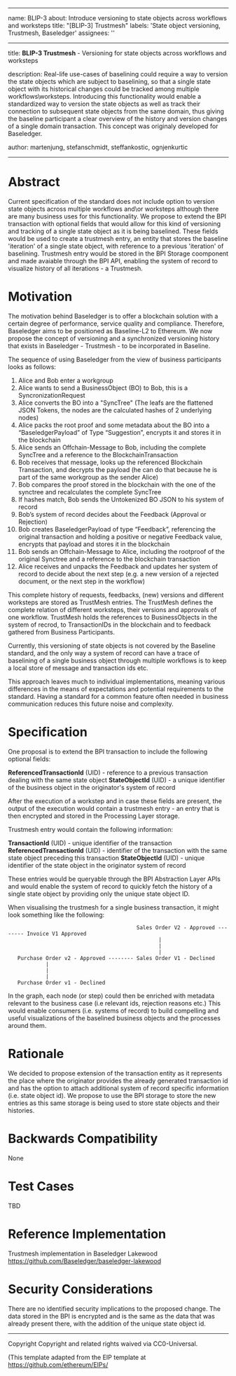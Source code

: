 
---
name: BLIP-3
about: Introduce versioning to state objects across workflows and worksteps
title: "[BLIP-3] Trustmesh"
labels: 'State object versioning, Trustmesh, Baseledger'
assignees: ''

---

title: **BLIP-3 Trustmesh** - Versioning for state objects across workflows and worksteps

description: Real-life use-cases of baselining could require a way to version the state objects which are subject to baselining, so that a single state object with its historical changes could be tracked among multiple workflows\worksteps. Introducing this functionality would enable a standardized way to version the state objects as well as track their connection to subsequent state objects from the same domain, 
thus giving the baseline participant a clear overview of the history and version changes of a single domain transaction. This concept was originaly developed for Baseledger.

author: martenjung, stefanschmidt, steffankostic, ognjenkurtic

---

# Abstract

Current specification of the standard does not include option to version state objects across multiple workflows and\or worksteps although there are many business uses for this functionality. We propose to extend the BPI transaction with optional fields that would allow for this kind of versioning and tracking of a single state object as it is being baselined. These fields would be used to create a trustmesh entry, an entity that stores the baseline 'iteration' of a single state object, with reference to a previous 'iteration' of baselining. Trustmesh entry would be stored in the BPI Storage coomponent and made avaiable through the BPI API, enabling the system of record to visualize history of all iterations - a  Trustmesh.

# Motivation

The motivation behind Baseledger is to offer a blockchain solution with a certain degree of performance, service quality and compliance. Therefore, Baseledger aims to be positioned as Baseline-L2 to Ethereum. 
We now propose the concept of versioning and a synchronized versioning history that exists in Baseledger - Trustmesh - to be incorporated in Baseline.

The sequence of using Baseledger from the view of business participants looks as follows:

1.  Alice and Bob enter a workgroup    
2.  Alice wants to send a BusinessObject (BO) to Bob, this is a SyncronizationRequest    
3.  Alice converts the BO into a "SyncTree" (The leafs are the flattened JSON Tokens, the nodes are the calculated hashes of 2 underlying nodes)
4.  Alice packs the root proof and some metadata about the BO into a “BaseledgerPayload” of Type “Suggestion”, encrypts it and stores it in the blockchain    
5.  Alice sends an Offchain-Message to Bob, including the complete SyncTree and a reference to the BlockchainTransaction    
6.  Bob receives that message, looks up the referenced Blockchain Transaction, and decrypts the payload (he can do that because he is part of the same workgroup as the sender Alice)    
7.  Bob compares the proof stored in the blockchain with the one of the synctree and recalculates the complete SyncTree    
8.  If hashes match, Bob sends the Untokenized BO JSON to his system of record    
9.  Bob’s system of record decides about the Feedback (Approval or Rejection)    
10.  Bob creates BaseledgerPayload of type “Feedback”, referencing the original transaction and holding a positive or negative Feedback value, encrypts that payload and stores it in the blockchain    
11.  Bob sends an Offchain-Message to Alice, including the rootproof of the original Synctree and a reference to the blockchain transaction    
12.  Alice receives and unpacks the Feedback and updates her system of record to decide about the next step (e.g. a new version of a rejected document, or the next step in the workflow)
    
This complete history of requests, feedbacks, (new) versions and different worksteps are stored as TrustMesh entries. The TrustMesh defines the complete relation of different worksteps, their versions and approvals of one workflow. TrustMesh holds the references to BusinessObjects in the system of recrod, to TransactionIDs in the blockchain and to feedback gathered from Business Participants.

Currently, this versioning of state objects is not covered by the Baseline standard, and the only way a system of record can have a trace of baselining of a single business object through multiple workflows is to keep a local store of message and transaction ids etc. 

This approach leaves much to individual implementations, meaning various differences in the means of expectations and potential requirements to the standard. Having a standard for a common feature often needed in business communication reduces this future noise and complexity. 

# Specification

One proposal is to extend the BPI transaction to include the following optional fields:

**ReferencedTransactionId** (UID) - reference to a previous transaction dealing with the same state object
**StateObjectId** (UID) - a unique identifier of the business object in the originator's system of record

After the execution of a workstep and in case these fields are present, the output of the execution would contain a trustmesh entry - an entry that is then encrypted and stored in the Processing Layer storage.

Trustmesh entry would contain the following information:

**TransactionId** (UID) - unique identifier of the transaction
**ReferencedTransactionId** (UID) - identifier of the transaction with the same state object preceding this transaction
**StateObjectId** (UID) - unique identifier of the state object in the originator system of record

These entries would be queryable through the BPI Abstraction Layer APIs and would enable the system of record to quickly fetch the history of a single state object by providing only the unique state object ID.

When visualising the trustmesh for a single business transaction, it might look something like the following:

   
										     Sales Order V2 - Approved -------- Invoice V1 Approved
                                                    |
                                                    |
                                                    | 
	   Purchase Order v2 - Approved -------- Sales Order V1 - Declined
				|
			    |
				|
	   Purchase Order v1 - Declined									      		

In the graph, each node (or step) could then be enriched with metadata relevant to the business case (i.e relevant ids, rejection reasons etc.) This would enable consumers (i.e. systems of record) to build compelling and useful visualizations of the baselined business objects and  the processes around them.


# Rationale

We decided to propose extension of the transaction entity as it represents the place where the originator provides the already generated transaction id and has the option to attach additional system of record specific information (i.e. state object id). We propose to use the BPI storage to store the new entries as this same storage is being used to store state objects and their histories.

# Backwards Compatibility
None

# Test Cases
TBD

# Reference Implementation
Trustmesh implementation in Baseledger Lakewood https://github.com/Baseledger/baseledger-lakewood

# Security Considerations

There are no identified security implications to the proposed change. 
The data stored in the BPI is encrypted and is the same as the data that was already present there, with the addition of the unique state object id. 


---
Copyright
Copyright and related rights waived via CC0-Universal.

(This template adapted from the EIP template at https://github.com/ethereum/EIPs/